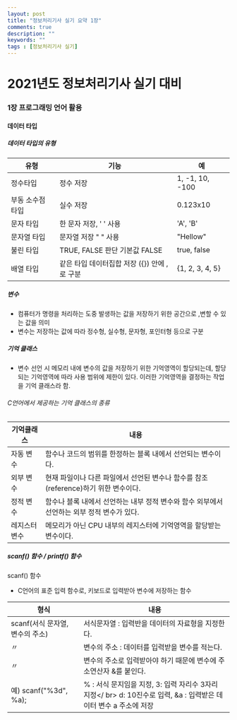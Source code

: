 ```yaml
---
layout: post
title: "정보처리기사 실기 요약 1장"
comments: true
description: ""
keywords: ""
tags : [정보처리기사 실기]
---
```


# 2021년도 정보처리기사 실기 대비 
### 1장 프로그래밍 언어 활용
#### 데이터 타입
##### 데이터 타입의 유형

<!-- -- :------:|:------:|:-----: -->

유형 | 기능 | 예
| ------ | ------ | ----- |
정수타입 | 정수 저장 | 1, -1, 10, -100
부동 소수점 타입 | 실수 저장 | 0.123x10
문자 타입 | 한 문자 저장, ' ' 사용 | 'A', 'B'
문자열 타입 | 문자열 저장 " " 사용 | "Hellow"
불린 타입 | TRUE, FALSE 판단 기본값 FALSE | true, false
배열 타입 | 같은 타입 데이터집합 저장 ({}) 안에 ,로 구분 | {1, 2, 3, 4, 5}

##### 변수
* 컴퓨터가 명령을 처리하는 도중 발생하는 값을 저장하기 위한 공간으로 ,변할 수 있는 값을 의미
* 변수는 저장하는 값에 따라 정수형, 실수형, 문자형, 포인터형 등으로 구분

##### 기억 클래스
* 변수 선언 시 메모리 내에 변수의 값을 저장하기 위한 기억영역이 할당되는데, 할당되는 기억영역에 따라 사용 범위에 제한이 있다. 이러한 기억영역을 결정하는 작업을 기억 클래스라 함.

###### C언어에서 제공하는 기억 클래스의 종류

기억클래스 | 내용 
| -------- | ------ |
자동 변수     | 함수나 코드의 범위를 한정하는 블록 내에서 선언되는 변수이다.
외부 변수     | 현재 파일이나 다른 파일에서 선언된 변수나 함수를 참조(reference)하기 위한 변수이다.
정적 변수     | 함수나 블록 내에서 선언하는 내부 정적 변수와 함수 외부에서 선언하는 외부 정적 변수가 있다.
레지스터 변수 | 메모리가 아닌 CPU 내부의 레지스터에 기억영역을 할당받는 변수이다.

##### scanf() 함수 / printf() 함수

scanf() 함수
* C언어의 표준 입력 함수로, 키보드로 입력받아 변수에 저장하는 함수

| 형식  | 내용 |
| --------- | ------- |
| scanf(서식 문자열, 변수의 주소) | 서식문자열 : 입력반을 데이터의 자료형을 지정한다. |
| 〃  | 변수의 주소 : 데이터를 입력받을 변수를 적는다. |
| 〃  | 변수의 주소로 입력받아야 하기 때문에 변수에 주소연산자 &를 붙인다. |
|예) scanf("%3d", %a); | % : 서식 문지임을 지정, 3: 입력 자리수 3자리 지정</ br> d: 10진수로 입력, &a : 입력받은 데이터 변수 a 주소에 저장|